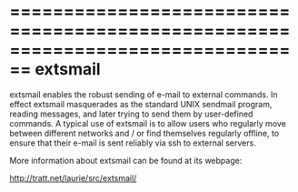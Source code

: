 ================================================================================
  extsmail
================================================================================

extsmail enables the robust sending of e-mail to external commands. In effect
extsmail masquerades as the standard UNIX sendmail program, reading messages,
and later trying to send them by user-defined commands. A typical use of extsmail
is to allow users who regularly move between different networks and / or find
themselves regularly offline, to ensure that their e-mail is sent reliably via
ssh to external servers.

More information about extsmail can be found at its webpage:

  http://tratt.net/laurie/src/extsmail/
